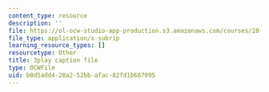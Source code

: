 ```yaml
---
content_type: resource
description: ''
file: https://ol-ocw-studio-app-production.s3.amazonaws.com/courses/20-219-becoming-the-next-bill-nye-writing-and-hosting-the-educational-show-january-iap-2015/b0d5add420a252bbafac82fd1b687095_bhGIdWQqUYw.vtt
file_type: application/x-subrip
learning_resource_types: []
resourcetype: Other
title: 3play caption file
type: OCWFile
uid: b0d5add4-20a2-52bb-afac-82fd1b687095
---
```

